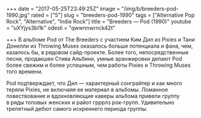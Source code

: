 +++
date = "2017-05-25T23:49:25Z"
image = "/img/b/breeders-pod-1990.jpg"
rated = ["5"]
slug = "breeders-pod-1990"
tags = ["Alternative Pop Rock", "Alternative", "Indie Rock"]
title = "Breeders — Pod (1990)"
youtube = "uXYjys3bI1k"
odesli = "qwwnnwrnck42t"

+++
В&nbsp;альбоме Pod от&nbsp;The Breeders с&nbsp;участием Ким Дил из&nbsp;Pixies и&nbsp;Тани Донелли из&nbsp;Throwing Muses оказалось больше потенциала и&nbsp;фана, чем, казалось&nbsp;бы, в&nbsp;рядовом сайд-проекте. Более того, непосредственные песни, продакшен Стива Альбини, умные аранжировки делают Pod более свежим и&nbsp;более успешным, чем работы Pixies и&nbsp;Throwing Muses того времени.

Pod подтверждает, что Дил&nbsp;&mdash; характерный сонграйтер и&nbsp;как много теряли Pixies, не&nbsp;включаяя ее&nbsp;материал в&nbsp;альбомы. Ломанное повествование и&nbsp;вдохновляющие каверы альбома привели группу в&nbsp;ряды топовых женских и&nbsp;райот грррлз рок-групп. Удивительно трепетный дебют самого искреннего периода группы.